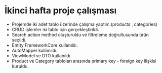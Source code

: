 # İkinci hafta proje çalışması
- Projemde iki adet tablo üzerinde çalışma yaptım.(products , categories)
- CRUD işlemler iki tablo için gerçekleştirildi.
- Search action method oluşturuldu ve filtreleme doğrultusunda ürün seçildi.
- Entity FrameworkCore kullanıldı.
- AutoMapper kullanıldı.
- ViewModel ve DTO kullanıldı.
- Product ve Category tabloları arasında primary key - foreign key ilişkisi kuruldu.

